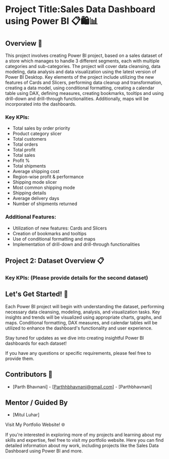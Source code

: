 # Project Title:Sales Data Dashboard using Power BI 📋🛍️📊

## Overview 🌟

This project involves creating Power BI project, based on a sales dataset of a store which manages to handle 3 different segments, each with multiple categories and sub-categories. The project will cover data cleansing, data modeling, data analysis and data visualization using the latest version of Power BI Desktop. Key elements of the project include utilizing the new features of Cards and Slicers, performing data cleanup and transformation, creating a data model, using conditional formatting, creating a calendar table using DAX, defining measures, creating bookmarks, tooltips and using drill-down and drill-through functionalities. Additionally, maps will be incorporated into the dashboards.

### Key KPIs:
- Total sales by order priority
- Product category slicer
- Total customers
- Total orders
- Total profit
- Total sales
- Profit %
- Total shipments
- Average shipping cost
- Region-wise profit & performance
- Shipping mode slicer
- Most common shipping mode
- Shipping details
- Average delivery days
- Number of shipments returned

### Additional Features:
- Utilization of new features: Cards and Slicers
- Creation of bookmarks and tooltips
- Use of conditional formatting and maps
- Implementation of drill-down and drill-through functionalities

## Project 2: Dataset Overview 📋

### Key KPIs: (Please provide details for the second dataset)

## Let's Get Started! 🚀

Each Power BI project will begin with understanding the dataset, performing necessary data cleansing, modeling, analysis, and visualization tasks. Key insights and trends will be visualized using appropriate charts, graphs, and maps. Conditional formatting, DAX measures, and calendar tables will be utilized to enhance the dashboard's functionality and user experience.

Stay tuned for updates as we dive into creating insightful Power BI dashboards for each dataset!

If you have any questions or specific requirements, please feel free to provide them.

## Contributors 👥

- [Parth Bhavnani] - [Parthhbhavnani@gmail.com] - [Parthbhavnani]

## Mentor / Guided By

- [Mitul Luhar]

Visit My Portfolio Website! 🌐

If you're interested in exploring more of my projects and learning about my skills and expertise, feel free to visit my portfolio website. Here you can find detailed information about my work, including projects like the Sales Data Dashboard using Power BI and more.
